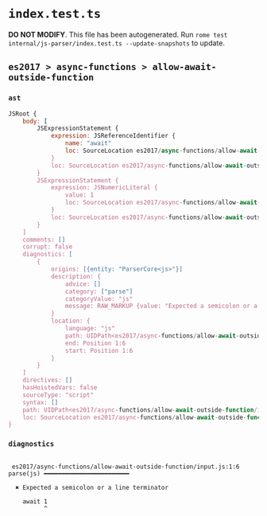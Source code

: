 # `index.test.ts`

**DO NOT MODIFY**. This file has been autogenerated. Run `rome test internal/js-parser/index.test.ts --update-snapshots` to update.

## `es2017 > async-functions > allow-await-outside-function`

### `ast`

```javascript
JSRoot {
	body: [
		JSExpressionStatement {
			expression: JSReferenceIdentifier {
				name: "await"
				loc: SourceLocation es2017/async-functions/allow-await-outside-function/input.js 1:0-1:5 (await)
			}
			loc: SourceLocation es2017/async-functions/allow-await-outside-function/input.js 1:0-1:5
		}
		JSExpressionStatement {
			expression: JSNumericLiteral {
				value: 1
				loc: SourceLocation es2017/async-functions/allow-await-outside-function/input.js 1:6-1:7
			}
			loc: SourceLocation es2017/async-functions/allow-await-outside-function/input.js 1:6-1:7
		}
	]
	comments: []
	corrupt: false
	diagnostics: [
		{
			origins: [{entity: "ParserCore<js>"}]
			description: {
				advice: []
				category: ["parse"]
				categoryValue: "js"
				message: RAW_MARKUP {value: "Expected a semicolon or a line terminator"}
			}
			location: {
				language: "js"
				path: UIDPath<es2017/async-functions/allow-await-outside-function/input.js>
				end: Position 1:6
				start: Position 1:6
			}
		}
	]
	directives: []
	hasHoistedVars: false
	sourceType: "script"
	syntax: []
	path: UIDPath<es2017/async-functions/allow-await-outside-function/input.js>
	loc: SourceLocation es2017/async-functions/allow-await-outside-function/input.js 1:0-2:0
}
```

### `diagnostics`

```

 es2017/async-functions/allow-await-outside-function/input.js:1:6 parse(js) ━━━━━━━━━━━━━━━━━━━━━━━━

  ✖ Expected a semicolon or a line terminator

    await 1
          ^


```
